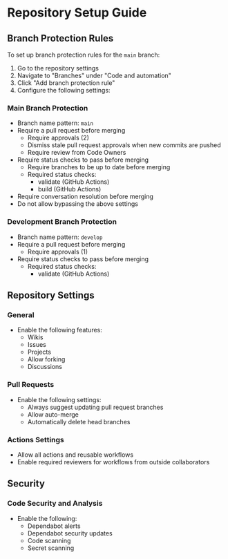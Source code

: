 # Repository Setup Guide

## Branch Protection Rules

To set up branch protection rules for the `main` branch:

1. Go to the repository settings
2. Navigate to "Branches" under "Code and automation"
3. Click "Add branch protection rule"
4. Configure the following settings:

### Main Branch Protection
- Branch name pattern: `main`
- Require a pull request before merging
  - Require approvals (2)
  - Dismiss stale pull request approvals when new commits are pushed
  - Require review from Code Owners
- Require status checks to pass before merging
  - Require branches to be up to date before merging
  - Required status checks:
    - validate (GitHub Actions)
    - build (GitHub Actions)
- Require conversation resolution before merging
- Do not allow bypassing the above settings

### Development Branch Protection
- Branch name pattern: `develop`
- Require a pull request before merging
  - Require approvals (1)
- Require status checks to pass before merging
  - Required status checks:
    - validate (GitHub Actions)

## Repository Settings

### General
- Enable the following features:
  - Wikis
  - Issues
  - Projects
  - Allow forking
  - Discussions

### Pull Requests
- Enable the following settings:
  - Always suggest updating pull request branches
  - Allow auto-merge
  - Automatically delete head branches

### Actions Settings
- Allow all actions and reusable workflows
- Enable required reviewers for workflows from outside collaborators

## Security

### Code Security and Analysis
- Enable the following:
  - Dependabot alerts
  - Dependabot security updates
  - Code scanning
  - Secret scanning 